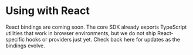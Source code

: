 # Using with React

React bindings are coming soon. The core SDK already exports TypeScript utilities that work in browser environments, but we do not ship React-specific hooks or providers just yet. Check back here for updates as the bindings evolve.
